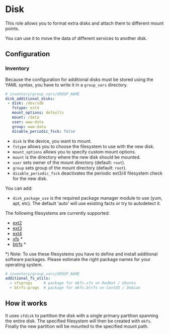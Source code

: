 Disk
====

This role allows you to format extra disks and attach them to different mount points.

You can use it to move the data of different services to another disk.

Configuration
-------------

### Inventory

Because the configuration for additional disks must be stored using the YAML
syntax, you have to write it in a `group_vars` directory.

```yaml
# inventory/group_vars/GROUP_NAME
disk_additional_disks:
 - disk: /dev/sdb
   fstype: ext4
   mount_options: defaults
   mount: /data
   user: www-data
   group: www-data
   disable_periodic_fsck: false
```

* `disk` is the device, you want to mount.
* `fstype` allows you to choose the filesystem to use with the new disk.
* `mount_options` allows you to specify custom mount options.
* `mount` is the directory where the new disk should be mounted.
* `user` sets owner of the mount directory (default: `root`).
* `group` sets group of the mount directory (default: `root`).
* `disable_periodic_fsck` deactivates the periodic ext3/4 filesystem check for the new disk.

You can add:
* `disk_package_use` is the required package manager module to use (yum, apt, etc). The default 'auto' will use existing facts or try to autodetect it.

The following filesystems are currently supported:
- [ext2](http://en.wikipedia.org/wiki/Ext2)
- [ext3](http://en.wikipedia.org/wiki/Ext3)
- [ext4](http://en.wikipedia.org/wiki/Ext4)
- [xfs](http://en.wikipedia.org/wiki/XFS) *
- [btrfs](http://en.wikipedia.org/wiki/BTRFS) *

*) Note: To use these filesystems you have to define and install additional software packages. Please estimate the right package names for your operating system.

```yaml
# inventory/group_vars/GROUP_NAME
additional_fs_utils:
  - xfsprogs     # package for mkfs.xfs on RedHat / Ubuntu
  - btrfs-progs  # package for mkfs.btrfs on CentOS / Debian
```

How it works
------------

It uses `sfdisk` to partition the disk with a single primary partition spanning the entire disk.
The specified filesystem will then be created with `mkfs`.
Finally the new partition will be mounted to the specified mount path.
